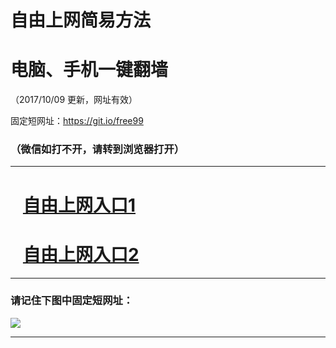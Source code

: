 ﻿# 自由上网简易方法

# 电脑、手机一键翻墙

（2017/10/09 更新，网址有效）

固定短网址：https://git.io/free99

### （微信如打不开，请转到浏览器打开）


***





# &nbsp;&nbsp; <a href="http://ft1958916766.fwq-tz-1001.info/fwqtz01.html?t=100900125119 " target="_blank">自由上网入口1</a>
# &nbsp;&nbsp; <a href="http://ft2833713660.fwq-tz-1002.info/fwqtz02.html?t=100900122772 " target="_blank">自由上网入口2</a>
***

### 请记住下图中固定短网址：

<img src="https://s3-us-west-2.amazonaws.com/fwq-1001/yjfq-20170905okok.png" /> 


***

